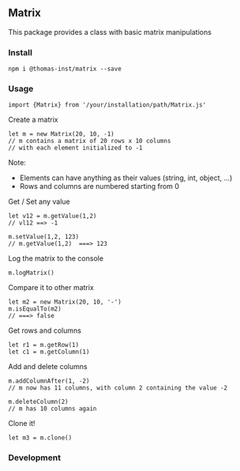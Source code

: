 ## Matrix

This package provides a class with basic matrix manipulations

### Install
`npm i @thomas-inst/matrix --save`

### Usage
   
    import {Matrix} from '/your/installation/path/Matrix.js'
    
Create a matrix
    
    let m = new Matrix(20, 10, -1)
    // m contains a matrix of 20 rows x 10 columns 
    // with each element initialized to -1
   
Note: 
* Elements can have anything as their values (string, int, object, ...)
* Rows and columns are numbered starting from 0

Get / Set any value
    

    let v12 = m.getValue(1,2)
    // vl12 ==> -1

    m.setValue(1,2, 123)
    // m.getValue(1,2)  ===> 123
    
Log the matrix to the console

    m.logMatrix()
    
Compare it to other matrix


    let m2 = new Matrix(20, 10, '-')
    m.isEqualTo(m2)
    // ===> false
    
    
Get rows and columns

    let r1 = m.getRow(1)
    let c1 = m.getColumn(1)
    
Add and delete columns

    m.addColumnAfter(1, -2) 
    // m now has 11 columns, with column 2 containing the value -2
    
    m.deleteColumn(2) 
    // m has 10 columns again

Clone it!    
    
    let m3 = m.clone()
    
    
### Development

